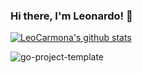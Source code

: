 ### Hi there, I'm Leonardo! 👋

<a href="https://github.com/anuraghazra/github-readme-stats">
  <img align="center" src="https://github-readme-stats.vercel.app/api?username=LeoCarmona&&count_private=true&show_icons=true&include_all_commits=true&theme=merko" alt="LeoCarmona's github stats" />
</a>

![go-project-template](https://github-readme-stats.vercel.app/api/pin?username=LeoCarmona&repo=go-project-template&title_color=fff&icon_color=f9f9f9&text_color=9f9f9f&bg_color=151515)


<!--
**LeoCarmona/LeoCarmona** is a ✨ _special_ ✨ repository because its `README.md` (this file) appears on your GitHub profile.

Here are some ideas to get you started:

- 🔭 I’m currently working on ...
- 🌱 I’m currently learning ...
- 👯 I’m looking to collaborate on ...
- 🤔 I’m looking for help with ...
- 💬 Ask me about ...
- 📫 How to reach me: ...
- 😄 Pronouns: ...
- ⚡ Fun fact: ...
-->
